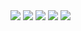 <img src="https://github.com/FurkanOzgel/finans-akademi/blob/main/Screenshots/image-001.jpg?raw=true">
<img src="https://github.com/FurkanOzgel/finans-akademi/blob/main/Screenshots/image-002.jpg?raw=true">
<img src="https://github.com/FurkanOzgel/finans-akademi/blob/main/Screenshots/image-003.jpg?raw=true">
<img src="https://github.com/FurkanOzgel/finans-akademi/blob/main/Screenshots/image-004.jpg?raw=true">
<img src="https://github.com/FurkanOzgel/finans-akademi/blob/main/Screenshots/image-005.jpg?raw=true">
